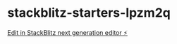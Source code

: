 # stackblitz-starters-lpzm2q

[Edit in StackBlitz next generation editor ⚡️](https://stackblitz.com/~/github.com/nhducit/stackblitz-starters-lpzm2q)